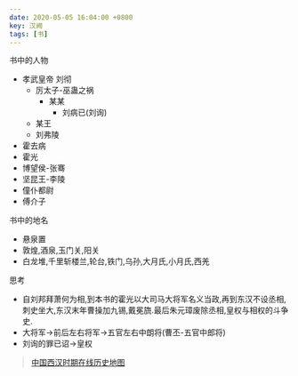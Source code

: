```yaml
---
date: 2020-05-05 16:04:00 +0800
key: 汉阙
tags: [书]
---
```


书中的人物

* 孝武皇帝 刘彻
  * 厉太子-巫蛊之祸
    * 某某
      * 刘病已(刘询) 
  * 某王
  * 刘弗陵
* 霍去病
* 霍光
* 博望侯-张骞
* 坚昆王-李陵
* 僮仆都尉
* 傅介子

书中的地名

* 悬泉置
* 敦煌,酒泉,玉门关,阳关
* 白龙堆,千里斩楼兰,轮台,铁门,乌孙,大月氏,小月氏,西羌


思考

* 自刘邦拜萧何为相,到本书的霍光以大司马大将军名义当政,再到东汉不设丞相,刺史坐大,东汉末年曹操加九锡,戴冕旒.最后朱元璋废除丞相,皇权与相权的斗争史.
* 大将军->前后左右将军->五官左右中朗将(曹丕-五官中郎将)
* 刘询的罪已诏->皇权


> [中国西汉时期在线历史地图](https://www.osgeo.cn/map/m0152)
